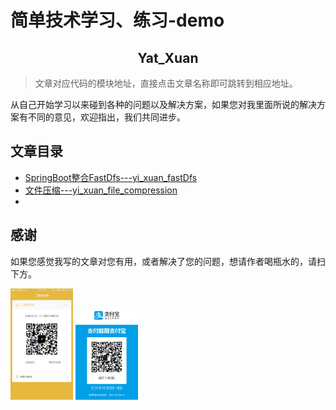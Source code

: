 # 简单技术学习、练习-demo

<h2 align="center">Yat_Xuan</h2>

> 文章对应代码的模块地址，直接点击文章名称即可跳转到相应地址。

从自己开始学习以来碰到各种的问题以及解决方案，如果您对我里面所说的解决方案有不同的意见，欢迎指出，我们共同进步。

## 文章目录

* [SpringBoot整合FastDfs---yi_xuan_fastDfs](https://github.com/yatxuan/study/tree/master/yi_xuan_fastDfs)
* [文件压缩---yi_xuan_file_compression](https://github.com/yatxuan/study/tree/master/yi_xuan_file_compression)
* []()

## 感谢

如果您感觉我写的文章对您有用，或者解决了您的问题，想请作者喝瓶水的，请扫下方。

<p>
    <img width="100" src="common/pic/WeChat.png" alt="doraemon logo">
    <img width="100" src="common/pic/AliPay.jpg" alt="doraemon logo">
</p>
   

